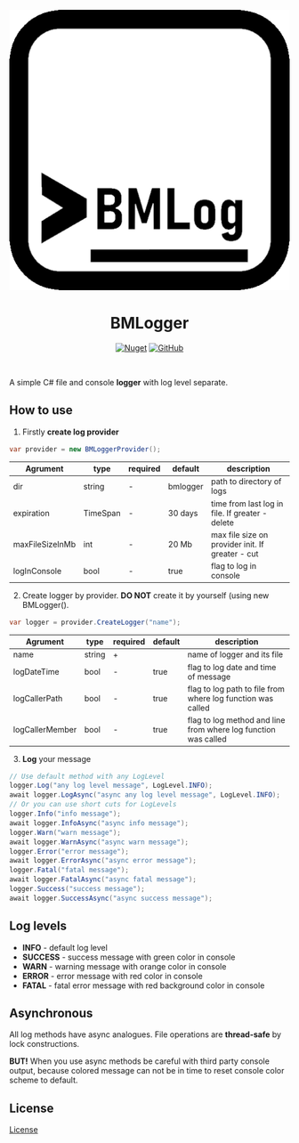 ﻿<p align="center">
<img src="https://raw.githubusercontent.com/AnemonOFF/BMLogger/main/logo.png" alt="BMLogger">
<h1 align="center">BMLogger</h1>
</p>
<p align="center">
<a href="https://www.nuget.org/packages/BMLogger/"><img alt="Nuget" src="https://img.shields.io/nuget/v/BMLogger"></a>
<a href="https://github.com/AnemonOFF/BMLogger/blob/main/LICENSE"><img alt="GitHub" src="https://img.shields.io/github/license/AnemonOFF/BMLogger"></a>
</p>
</br>

A simple C# file and console **logger** with log level separate.

## How to use

 1. Firstly **create log provider**
```c#
var provider = new BMLoggerProvider();
```
| Agrument        | type     | required | default  | description                                      |
|-----------------|----------|----------|----------|--------------------------------------------------|
| dir             | string   | -        | bmlogger | path to directory of logs                        |
| expiration      | TimeSpan | -        | 30 days  | time from last log in file. If greater - delete  |
| maxFileSizeInMb | int      | -        | 20 Mb    | max file size on provider init. If greater - cut |
| logInConsole    | bool     | -        | true     | flag to log in console                           |
 2.  Create logger by provider. **DO NOT** create it by yourself (using new BMLogger().
 
```c#
var logger = provider.CreateLogger("name");
````
| Agrument        | type   | required | default | description                                                    |
|-----------------|--------|----------|---------|----------------------------------------------------------------|
| name            | string | +        |         | name of logger and its file                                    |
| logDateTime     | bool   | -        | true    | flag to log date and time of message                           |
| logCallerPath   | bool   | -        | true    | flag to log path to file from where log function was called    |
| logCallerMember | bool   | -        | true    | flag to log method and line from where log function was called |
3. **Log** your message
```c#
// Use default method with any LogLevel
logger.Log("any log level message", LogLevel.INFO);
await logger.LogAsync("async any log level message", LogLevel.INFO);
// Or you can use short cuts for LogLevels
logger.Info("info message");
await logger.InfoAsync("async info message");
logger.Warn("warn message");
await logger.WarnAsync("async warn message");
logger.Error("error message");
await logger.ErrorAsync("async error message");
logger.Fatal("fatal message");
await logger.FatalAsync("async fatal message");
logger.Success("success message");
await logger.SuccessAsync("async success message");
```
## Log levels

 - **INFO** - default log level
 - **SUCCESS** - success message with green color in console
 - **WARN** - warning message with orange color in console
 - **ERROR** - error message with red color in console
 - **FATAL** - fatal error message with red background color in console

## Asynchronous
All log methods have async analogues.
File operations are **thread-safe** by lock constructions.

**BUT!** When you use async methods be careful with third party console output, because colored message can not be in time to reset console color scheme to default.

## License
[License](https://github.com/AnemonOFF/BMLogger/blob/main/LICENSE)
